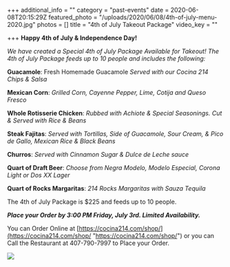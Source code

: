 +++
additional_info = ""
category = "past-events"
date = 2020-06-08T20:15:29Z
featured_photo = "/uploads/2020/06/08/4th-of-july-menu-2020.jpg"
photos = []
title = "4th of July Takeout Package"
video_key = ""

+++
**Happy 4th of July & Independence Day!**

_We have created a Special 4th of July Package Available for Takeout! The 4th of July Package feeds up to 10 people and includes the following:_

**Guacamole**: Fresh Homemade Guacamole _Served with our Cocina 214 Chips & Salsa_

**Mexican Corn**: _Grilled Corn, Cayenne Pepper, Lime, Cotija and Queso Fresco_

**Whole Rotisserie Chicken**: _Rubbed with Achiote & Special Seasonings. Cut & Served with Rice & Beans_

**Steak Fajitas**: _Served with Tortillas, Side of Guacamole, Sour Cream, & Pico de Gallo, Mexican Rice & Black Beans_

**Churros**: _Served with Cinnamon Sugar & Dulce de Leche sauce_

**Quart of Draft Beer**: _Choose from Negra Modelo, Modelo Especial, Corona Light or Dos XX Lager_

**Quart of Rocks Margaritas**: _214 Rocks Margaritas with Sauza Tequila_

The 4th of July Package is $225 and feeds up to 10 people.

**_Place your Order by 3:00 PM Friday, July 3rd. Limited Availability._**

You can Order Online at  [https://cocina214.com/shop/](https://cocina214.com/shop/ "https://cocina214.com/shop/") or you can Call the Restaurant at 407-790-7997 to Place your Order.

![](/uploads/2020/06/08/4th-of-july-menu-2020.jpg)